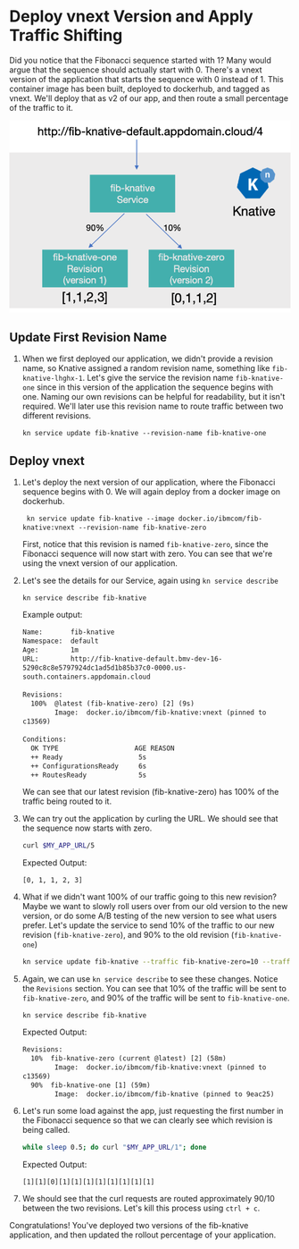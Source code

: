# Deploy vnext Version and Apply Traffic Shifting

Did you notice that the Fibonacci sequence started with 1? Many would argue that the sequence should actually start with 0. There's a vnext version of the application that starts the sequence with 0 instead of 1. This container image has been built, deployed to dockerhub, and tagged as vnext. We'll deploy that as v2 of our app, and then route a small percentage of the traffic to it.

  ![Traffic shifting](images/fibknativev2.png)

## Update First Revision Name
1. When we first deployed our application, we didn't provide a revision name, so Knative assigned a random revision name, something like `fib-knative-lhghx-1`. Let's give the service the revision name `fib-knative-one` since in this version of the application the sequence begins with one. Naming our own revisions can be helpful for readability, but it isn't required. We'll later use this revision name to route traffic between two different revisions.

    ```
    kn service update fib-knative --revision-name fib-knative-one
    ```

## Deploy vnext
1. Let's deploy the next version of our application, where the Fibonacci sequence begins with 0. We will again deploy from a docker image on dockerhub.

    ```
     kn service update fib-knative --image docker.io/ibmcom/fib-knative:vnext --revision-name fib-knative-zero
    ```

	First, notice that this revision is named `fib-knative-zero`, since the Fibonacci sequence will now start with zero. You can see that we're using the vnext version of our application.

2. Let's see the details for our Service, again using `kn service describe`

    ```
    kn service describe fib-knative
    ```

    Example output:
    ```
    Name:       fib-knative
    Namespace:  default
    Age:        1m
    URL:        http://fib-knative-default.bmv-dev-16-5290c8c8e5797924dc1ad5d1b85b37c0-0000.us-south.containers.appdomain.cloud

    Revisions:  
      100%  @latest (fib-knative-zero) [2] (9s)
            Image:  docker.io/ibmcom/fib-knative:vnext (pinned to c13569)

    Conditions:  
      OK TYPE                   AGE REASON
      ++ Ready                   5s
      ++ ConfigurationsReady     6s
      ++ RoutesReady             5s
    ```

    We can see that our latest revision (fib-knative-zero) has 100% of the traffic being routed to it.

3. We can try out the application by curling the URL. We should see that the sequence now starts with zero.

    ```bash
    curl $MY_APP_URL/5
    ```

    Expected Output:
    ```
    [0, 1, 1, 2, 3]
    ```


4. What if we didn't want 100% of our traffic going to this new revision? Maybe we want to slowly roll users over from our old version to the new version, or do some A/B testing of the new version to see what users prefer. Let's update the service to send 10% of the traffic to our new revision (`fib-knative-zero`), and 90% to the old revision (`fib-knative-one`)

    ```bash
    kn service update fib-knative --traffic fib-knative-zero=10 --traffic fib-knative-one=90
    ```

5. Again, we can use `kn service describe` to see these changes. Notice the `Revisions` section. You can see that 10% of the traffic will be sent to `fib-knative-zero`, and 90% of the traffic will be sent to `fib-knative-one`.

    ```
    kn service describe fib-knative
    ```

    Expected Output:
    ```
    Revisions:  
      10%  fib-knative-zero (current @latest) [2] (58m)
            Image:  docker.io/ibmcom/fib-knative:vnext (pinned to c13569)
      90%  fib-knative-one [1] (59m)
            Image:  docker.io/ibmcom/fib-knative (pinned to 9eac25)
    ```

6. Let's run some load against the app, just requesting the first number in the Fibonacci sequence so that we can clearly see which revision is being called.

	```bash
	while sleep 0.5; do curl "$MY_APP_URL/1"; done
	```

    Expected Output:
    ```
    [1][1][0][1][1][1][1][1][1][1][1]
    ```

7. We should see that the curl requests are routed approximately 90/10 between the two revisions. Let's kill this process using `ctrl + c`.


Congratulations! You've deployed two versions of the fib-knative application, and then updated the rollout percentage of your application.
